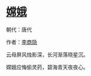 # [嫦娥](http://so.gushiwen.org/view_29084.aspx)

朝代：唐代

作者：[李商隐](http://so.gushiwen.org/author_204.aspx)

云母屏风烛影深，长河渐落晓星沉。

嫦娥应悔偷灵药，碧海青天夜夜心。

